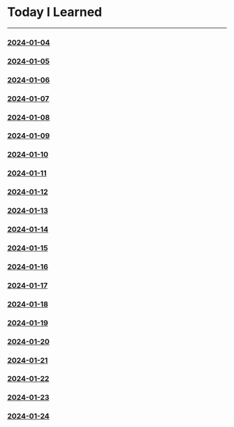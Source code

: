 # Today I Learned

---

### [2024-01-04](https://github.com/Feat3719/TIL/blob/main/2024-01/2024-01-04.md)

### [2024-01-05](https://github.com/Feat3719/TIL/blob/main/2024-01/2024-01-05.md)

### [2024-01-06](https://github.com/Feat3719/TIL/blob/main/2024-01/2024-01-06.md)

### [2024-01-07](https://github.com/Feat3719/TIL/blob/main/2024-01/2024-01-07.md)

### [2024-01-08](https://github.com/Feat3719/TIL/blob/main/2024-01/2024-01-08.md)

### [2024-01-09](https://github.com/Feat3719/TIL/blob/main/2024-01/2024-01-09.md)

### [2024-01-10](https://github.com/Feat3719/TIL/blob/main/2024-01/2024-01-10.md)

### [2024-01-11](https://github.com/Feat3719/TIL/blob/main/2024-01/2024-01-11.md)

### [2024-01-12](https://github.com/Feat3719/TIL/blob/main/2024-01/2024-01-12.md)

### [2024-01-13](https://github.com/Feat3719/TIL/blob/main/2024-01/2024-01-13.md)

### [2024-01-14](https://github.com/Feat3719/TIL/blob/main/2024-01/2024-01-14.md)

### [2024-01-15](https://github.com/Feat3719/TIL/blob/main/2024-01/2024-01-15.md)

### [2024-01-16](https://github.com/Feat3719/TIL/blob/main/2024-01/2024-01-16.md)

### [2024-01-17](https://github.com/Feat3719/TIL/blob/main/2024-01/2024-01-17.md)

### [2024-01-18](https://github.com/Feat3719/TIL/blob/main/2024-01/2024-01-18.md)

### [2024-01-19](https://github.com/Feat3719/TIL/blob/main/2024-01/2024-01-19.md)

### [2024-01-20](https://github.com/Feat3719/TIL/blob/main/2024-01/2024-01-20.md)

### [2024-01-21](https://github.com/Feat3719/TIL/blob/main/2024-01/2024-01-21.md)

### [2024-01-22](https://github.com/Feat3719/TIL/blob/main/2024-01/2024-01-22.md)

### [2024-01-23](https://github.com/Feat3719/TIL/blob/main/2024-01/2024-01-23.md)

### [2024-01-24](https://github.com/Feat3719/TIL/blob/main/2024-01/2024-01-24.md)
